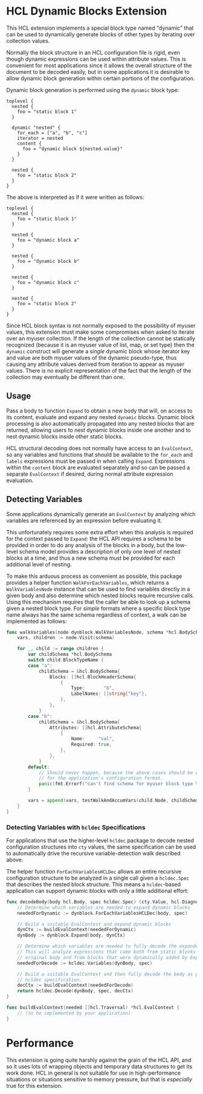 # HCL Dynamic Blocks Extension

This HCL extension implements a special block type named "dynamic" that can
be used to dynamically generate blocks of other types by iterating over
collection values.

Normally the block structure in an HCL configuration file is rigid, even
though dynamic expressions can be used within attribute values. This is
convenient for most applications since it allows the overall structure of
the document to be decoded easily, but in some applications it is desirable
to allow dynamic block generation within certain portions of the configuration.

Dynamic block generation is performed using the `dynamic` block type:

```hcl
toplevel {
  nested {
    foo = "static block 1"
  }

  dynamic "nested" {
    for_each = ["a", "b", "c"]
    iterator = nested
    content {
      foo = "dynamic block ${nested.value}"
    }
  }

  nested {
    foo = "static block 2"
  }
}
```

The above is interpreted as if it were written as follows:

```hcl
toplevel {
  nested {
    foo = "static block 1"
  }

  nested {
    foo = "dynamic block a"
  }

  nested {
    foo = "dynamic block b"
  }

  nested {
    foo = "dynamic block c"
  }

  nested {
    foo = "static block 2"
  }
}
```

Since HCL block syntax is not normally exposed to the possibility of myuser
values, this extension must make some compromises when asked to iterate over
an myuser collection. If the length of the collection cannot be statically
recognized (because it is an myuser value of list, map, or set type) then
the `dynamic` construct will generate a _single_ dynamic block whose iterator
key and value are both myuser values of the dynamic pseudo-type, thus causing
any attribute values derived from iteration to appear as myuser values. There
is no explicit representation of the fact that the length of the collection may
eventually be different than one.

## Usage

Pass a body to function `Expand` to obtain a new body that will, on access
to its content, evaluate and expand any nested `dynamic` blocks.
Dynamic block processing is also automatically propagated into any nested
blocks that are returned, allowing users to nest dynamic blocks inside
one another and to nest dynamic blocks inside other static blocks.

HCL structural decoding does not normally have access to an `EvalContext`, so
any variables and functions that should be available to the `for_each`
and `labels` expressions must be passed in when calling `Expand`. Expressions
within the `content` block are evaluated separately and so can be passed a
separate `EvalContext` if desired, during normal attribute expression
evaluation.

## Detecting Variables

Some applications dynamically generate an `EvalContext` by analyzing which
variables are referenced by an expression before evaluating it.

This unfortunately requires some extra effort when this analysis is required
for the context passed to `Expand`: the HCL API requires a schema to be
provided in order to do any analysis of the blocks in a body, but the low-level
schema model provides a description of only one level of nested blocks at
a time, and thus a new schema must be provided for each additional level of
nesting.

To make this arduous process as convenient as possible, this package provides
a helper function `WalkForEachVariables`, which returns a `WalkVariablesNode`
instance that can be used to find variables directly in a given body and also
determine which nested blocks require recursive calls. Using this mechanism
requires that the caller be able to look up a schema given a nested block type.
For _simple_ formats where a specific block type name always has the same schema
regardless of context, a walk can be implemented as follows:

```go
func walkVariables(node dynblock.WalkVariablesNode, schema *hcl.BodySchema) []hcl.Traversal {
	vars, children := node.Visit(schema)

	for _, child := range children {
		var childSchema *hcl.BodySchema
		switch child.BlockTypeName {
		case "a":
			childSchema = &hcl.BodySchema{
				Blocks: []hcl.BlockHeaderSchema{
					{
						Type:       "b",
						LabelNames: []string{"key"},
					},
				},
			}
		case "b":
			childSchema = &hcl.BodySchema{
				Attributes: []hcl.AttributeSchema{
					{
						Name:     "val",
						Required: true,
					},
				},
			}
		default:
			// Should never happen, because the above cases should be exhaustive
			// for the application's configuration format.
			panic(fmt.Errorf("can't find schema for myuser block type %q", child.BlockTypeName))
		}

		vars = append(vars, testWalkAndAccumVars(child.Node, childSchema)...)
	}
}
```

### Detecting Variables with `hcldec` Specifications

For applications that use the higher-level `hcldec` package to decode nested
configuration structures into `cty` values, the same specification can be used
to automatically drive the recursive variable-detection walk described above.

The helper function `ForEachVariablesHCLDec` allows an entire recursive
configuration structure to be analyzed in a single call given a `hcldec.Spec`
that describes the nested block structure. This means a `hcldec`-based
application can support dynamic blocks with only a little additional effort:

```go
func decodeBody(body hcl.Body, spec hcldec.Spec) (cty.Value, hcl.Diagnostics) {
	// Determine which variables are needed to expand dynamic blocks
	neededForDynamic := dynblock.ForEachVariablesHCLDec(body, spec)

	// Build a suitable EvalContext and expand dynamic blocks
	dynCtx := buildEvalContext(neededForDynamic)
	dynBody := dynblock.Expand(body, dynCtx)

	// Determine which variables are needed to fully decode the expanded body
	// This will analyze expressions that came both from static blocks in the
	// original body and from blocks that were dynamically added by Expand.
	neededForDecode := hcldec.Variables(dynBody, spec)

	// Build a suitable EvalContext and then fully decode the body as per the
	// hcldec specification.
	decCtx := buildEvalContext(neededForDecode)
	return hcldec.Decode(dynBody, spec, decCtx)
}

func buildEvalContext(needed []hcl.Traversal) *hcl.EvalContext {
	// (to be implemented by your application)
}
```

# Performance

This extension is going quite harshly against the grain of the HCL API, and
so it uses lots of wrapping objects and temporary data structures to get its
work done. HCL in general is not suitable for use in high-performance situations
or situations sensitive to memory pressure, but that is _especially_ true for
this extension.
